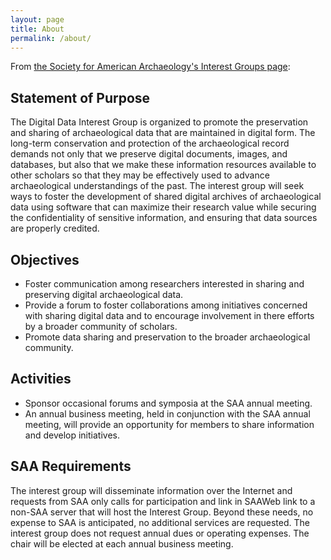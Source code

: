 ```yaml
---
layout: page
title: About
permalink: /about/
---
```


From [the Society for American Archaeology's Interest Groups page](http://www.saa.org/ForMembers/InterestGroups/DigitalDataInterestGroup/tabid/151/Default.aspx):

## Statement of Purpose

The Digital Data Interest Group is organized to promote the preservation and sharing of archaeological data that are maintained in digital form. The long-term conservation and protection of the archaeological record demands not only that we preserve digital documents, images, and databases, but also that we make these information resources available to other scholars so that they may be effectively used to advance archaeological understandings of the past. The interest group will seek ways to foster the development of shared digital archives of archaeological data using software that can maximize their research value while securing the confidentiality of sensitive information, and ensuring that data sources are properly credited.

## Objectives
- Foster communication among researchers interested in sharing and preserving digital archaeological data.
- Provide a forum to foster collaborations among initiatives concerned with sharing digital data and to encourage involvement in there efforts by a broader community of scholars.
- Promote data sharing and preservation to the broader archaeological community.

## Activities

- Sponsor occasional forums and symposia at the SAA annual meeting.
- An annual business meeting, held in conjunction with the SAA annual meeting, will provide an opportunity for members to share information and develop initiatives.

## SAA Requirements

The interest group will disseminate information over the Internet and requests from SAA only calls for participation and link in SAAWeb link to a non-SAA server that will host the Interest Group. Beyond these needs, no expense to SAA is anticipated, no additional services are requested. The interest group does not request annual dues or operating expenses. The chair will be elected at each annual business meeting.
